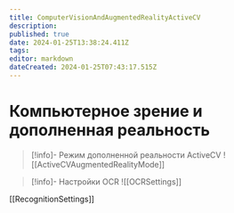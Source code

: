 ```yaml
---
title: ComputerVisionAndAugmentedRealityActiveCV
description: 
published: true
date: 2024-01-25T13:38:24.411Z
tags: 
editor: markdown
dateCreated: 2024-01-25T07:43:17.515Z
---
```


# Компьютерное зрение и дополненная реальность


>[!info]- Режим дополненной реальности ActiveCV
> ![[ActiveCVAugmentedRealityMode]]

>[!info]- Настройки OCR
> ![[OCRSettings]]

[[RecognitionSettings]]